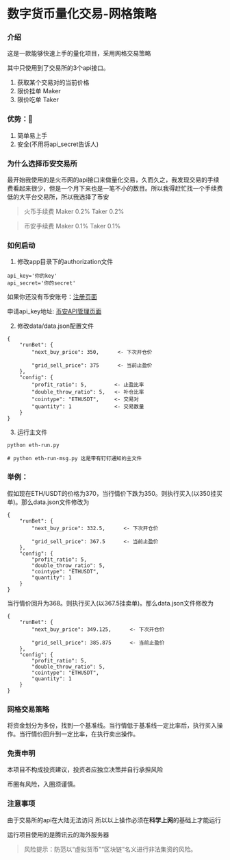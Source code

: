 # 数字货币量化交易-网格策略

### 介绍
这是一款能够快速上手的量化项目，采用网格交易策略

其中只使用到了交易所的3个api接口。
1. 获取某个交易对的当前价格
2. 限价挂单 Maker
3. 限价吃单 Taker

### 优势：🎉
1. 简单易上手
2. 安全(不用将api_secret告诉人)

### 为什么选择币安交易所
最开始我使用的是火币网的api接口来做量化交易，久而久之，我发现交易的手续费看起来很少，但是一个月下来也是一笔不小的数目。所以我得赶忙找一个手续费低的大平台交易所，所以我选择了币安
> 火币手续费 Maker 0.2% Taker 0.2%

> 币安手续费 Maker 0.1% Taker 0.1%

### 如何启动

1. 修改app目录下的authorization文件

```
api_key='你的key'
api_secret='你的secret'
```

如果你还没有币安账号：[注册页面](https://www.binance.com/cn/register?ref=50178251)

申请api_key地址: [币安API管理页面](https://www.binance.com/cn/usercenter/settings/api-management)

2. 修改data/data.json配置文件
```
{
    "runBet": {
        "next_buy_price": 350,      <- 下次开仓价
         
        "grid_sell_price": 375      <- 当前止盈价
    },
    "config": {
        "profit_ratio": 5,         <- 止盈比率
        "double_throw_ratio": 5,   <- 补仓比率
        "cointype": "ETHUSDT",     <- 交易对
        "quantity": 1              <- 交易数量
    }
}
```
3. 运行主文件
```
python eth-run.py

# python eth-run-msg.py 这是带有钉钉通知的主文件
```
### 举例：
假如现在ETH/USDT的价格为370，当行情价下跌为350。则执行买入(以350挂买单)。那么data.json文件修改为
```
{
    "runBet": {
        "next_buy_price": 332.5,      <- 下次开仓价
         
        "grid_sell_price": 367.5      <- 当前止盈价
    },
    "config": {
        "profit_ratio": 5,         
        "double_throw_ratio": 5,  
        "cointype": "ETHUSDT",     
        "quantity": 1              
    }
}
```

当行情价回升为368。则执行买入(以367.5挂卖单)。那么data.json文件修改为
```
{
    "runBet": {
        "next_buy_price": 349.125,      <- 下次开仓价
         
        "grid_sell_price": 385.875      <- 当前止盈价
    },
    "config": {
        "profit_ratio": 5,         
        "double_throw_ratio": 5,  
        "cointype": "ETHUSDT",     
        "quantity": 1              
    }
}
```

### 网格交易策略
将资金划分为多份，找到一个基准线。当行情低于基准线一定比率后，执行买入操作。当行情价回升到一定比率，在执行卖出操作。

### 免责申明
本项目不构成投资建议，投资者应独立决策并自行承担风险

币圈有风险，入圈须谨慎。
### 注意事项
由于交易所的api在大陆无法访问
所以以上操作必须在**科学上网**的基础上才能运行

运行项目使用的是腾讯云的海外服务器

> 风险提示：防范以“虚拟货币”“区块链”名义进行非法集资的风险。